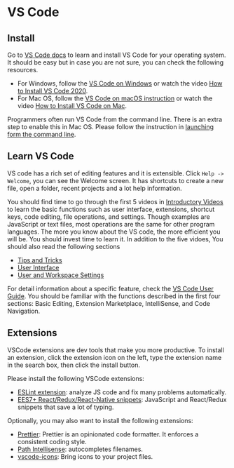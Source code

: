# VS Code

## Install

Go to [VS Code docs](https://code.visualstudio.com/docs) to learn and install VS Code for your operating system. It should be easy but in case you are not sure, you can check the following resources.

- For Windows, follow the [VS Code on Windows](https://code.visualstudio.com/docs/setup/windows) or watch the video [How to Install VS Code 2020](https://youtu.be/7yLXtkSsRKE).
- For Mac OS, follow the [VS Code on macOS instruction](https://code.visualstudio.com/docs/setup/mac) or watch the video [How to Install VS Code on Mac](https://youtu.be/IATbkNl8qng).

Programmers often run VS Code from the command line. There is an extra step to enable this in Mac OS. Please follow the instruction in [launching form the command line](https://code.visualstudio.com/docs/setup/mac#_launching-from-the-command-line).

## Learn VS Code

VS code has a rich set of editing features and it is extensible. Click `Help -> Welcome`, you can see the Welcome screen. It has shortcuts to create a new file, open a folder, recent projects and a lot help information.

You should find time to go through the first 5 videos in [Introductory Videos](https://code.visualstudio.com/docs/getstarted/introvideos) to learn the basic functions such as user interface, extensions, shortcut keys, code editing, file operations, and settings. Though examples are JavaScript or text files, most operations are the same for other program languages. The more you know about the VS code, the more efficient you will be. You should invest time to learn it. In addition to the five vidoes, You should also read the following sections

- [Tips and Tricks](https://code.visualstudio.com/docs/getstarted/tips-and-tricks)
- [User Interface](https://code.visualstudio.com/docs/getstarted/userinterface)
- [User and Workspace Settings](https://code.visualstudio.com/docs/getstarted/settings)

For detail information about a specific feature, check the [VS Code User Guide](https://code.visualstudio.com/docs/editor/codebasics). You should be familiar with the functions described in the first four sections: Basic Editing, Extension Marketplace, IntelliSense, and Code Navigation.

## Extensions

VSCode extensions are dev tools that make you more productive. To install an extension, click the extension icon on the left, type the extension name in the search box, then click the install button.

Please install the following VSCode extensions:

- [ESLint extension](https://marketplace.visualstudio.com/items?itemName=dbaeumer.vscode-eslint): analyze JS code and fix many problems automatically.
- [EES7+ React/Redux/React-Native snippets](https://marketplace.visualstudio.com/items?itemName=dsznajder.es7-react-js-snippets): JavaScript and React/Redux snippets that save a lot of typing.

Optionally, you may also want to install the following extensions:

- [Prettier](https://marketplace.visualstudio.com/items?itemName=esbenp.prettier-vscode): Prettier is an opinionated code formatter. It enforces a consistent coding style.
- [Path Intellisense](https://marketplace.visualstudio.com/items?itemName=christian-kohler.path-intellisense): autocompletes filenames.
- [vscode-icons](https://marketplace.visualstudio.com/items?itemName=vscode-icons-team.vscode-icons): Bring icons to your project files.
